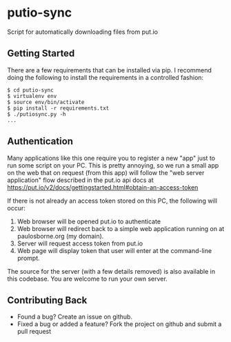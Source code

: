 putio-sync
==========

Script for automatically downloading files from put.io

Getting Started
---------------

There are a few requirements that can be installed via pip.  I
recommend doing the following to install the requirements in a
controlled fashion:

    $ cd putio-sync
    $ virtualenv env
    $ source env/bin/activate
    $ pip install -r requirements.txt
    $ ./putiosync.py -h
    ...

Authentication
--------------

Many applications like this one require you to register a new "app" just
to run some script on your PC.  This is pretty annoying, so we run a
small app on the web that on request (from this app) will follow
the "web server application" flow described  in the put.io api docs at
https://put.io/v2/docs/gettingstarted.html#obtain-an-access-token

If there is not already an access token stored on this PC, the following
will occur:

1. Web browser will be opened put.io to authenticate
2. Web browser will redirect back to a simple web application running on
   at paulosborne.org (my domain).
3. Server will request access token from put.io
4. Web page will display token that user will enter at the command-line
   prompt.

The source for the server (with a few details removed) is also available
in this codebase.  You are welcome to run your own server.

Contributing Back
-----------------

* Found a bug? Create an issue on github.
* Fixed a bug or added a feature?  Fork the project on github and
  submit a pull request
